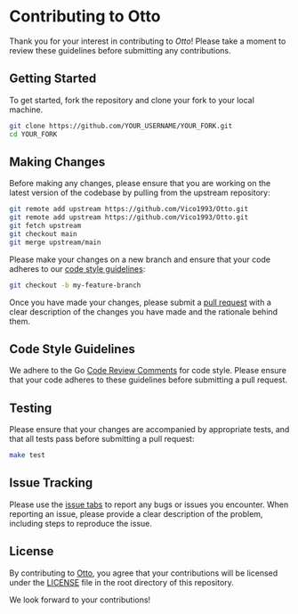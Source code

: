 # Contributing to Otto

Thank you for your interest in contributing to _Otto_! Please take a moment to review these guidelines before submitting any contributions.

## Getting Started

To get started, fork the repository and clone your fork to your local machine.

```sh
git clone https://github.com/YOUR_USERNAME/YOUR_FORK.git
cd YOUR_FORK
```

## Making Changes

Before making any changes, please ensure that you are working on the latest version of the codebase by pulling from the upstream repository:

```sh
git remote add upstream https://github.com/Vico1993/Otto.git
git remote add upstream https://github.com/Vico1993/Otto.git
git fetch upstream
git checkout main
git merge upstream/main
```

Please make your changes on a new branch and ensure that your code adheres to our [code style guidelines](#code-style-guidelines):

```sh
git checkout -b my-feature-branch
```

Once you have made your changes, please submit a [pull request](https://github.com/Vico1993/Otto/pulls) with a clear description of the changes you have made and the rationale behind them.

## Code Style Guidelines

We adhere to the Go [Code Review Comments](https://github.com/golang/go/wiki/CodeReviewComments) for code style. Please ensure that your code adheres to these guidelines before submitting a pull request.

## Testing

Please ensure that your changes are accompanied by appropriate tests, and that all tests pass before submitting a pull request:

```sh
make test
```

## Issue Tracking

Please use the [issue tabs](https://github.com/Vico1993/Otto/issues) to report any bugs or issues you encounter. When reporting an issue, please provide a clear description of the problem, including steps to reproduce the issue.

## License

By contributing to [Otto](https://github.com/Vico1993/Otto), you agree that your contributions will be licensed under the [LICENSE](https://github.com/Vico1993/Otto/blob/main/LICENSE) file in the root directory of this repository.

We look forward to your contributions!
